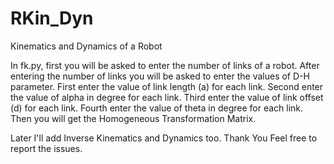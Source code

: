 # RKin_Dyn
Kinematics and Dynamics of a Robot

In fk.py, first you will be asked to enter the number of links of a robot.
After entering the number of links you will be asked to enter the values of D-H parameter.
First enter the value of link length (a) for each link.
Second enter the value of alpha in degree for each link.
Third enter the value of link offset (d) for each link.
Fourth enter the value of theta in degree for each link.
Then you will get the Homogeneous Transformation Matrix.

Later I'll add Inverse Kinematics and Dynamics too.
Thank You
Feel free to report the issues.
